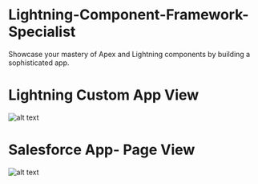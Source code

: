 # Lightning-Component-Framework-Specialist
Showcase your mastery of Apex and Lightning components by building a sophisticated app.


# Lightning Custom App View

![alt text](https://github.com/anilsomasundaran/Lightning-Component-Framework-Specialist/blob/master/SuperBadge1_%20Lightning.JPG)


# Salesforce App- Page View

![alt text](https://github.com/anilsomasundaran/Lightning-Component-Framework-Specialist/blob/master/SuperBadge1_%20Lightning2.JPG)
